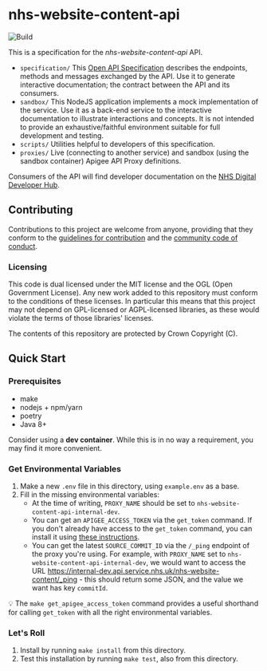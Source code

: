 # nhs-website-content-api

![Build](https://github.com/NHSDigital/nhs-website-content-api/workflows/Build/badge.svg?branch=master)

This is a specification for the *nhs-website-content-api* API.

* `specification/` This [Open API Specification](https://swagger.io/docs/specification/about/) describes the endpoints, methods and messages exchanged by the API. Use it to generate interactive documentation; the contract between the API and its consumers.
* `sandbox/` This NodeJS application implements a mock implementation of the service. Use it as a back-end service to the interactive documentation to illustrate interactions and concepts. It is not intended to provide an exhaustive/faithful environment suitable for full development and testing.
* `scripts/` Utilities helpful to developers of this specification.
* `proxies/` Live (connecting to another service) and sandbox (using the sandbox container) Apigee API Proxy definitions.

Consumers of the API will find developer documentation on the [NHS Digital Developer Hub](https://digital.nhs.uk/developer).

## Contributing
Contributions to this project are welcome from anyone, providing that they conform to the [guidelines for contribution](https://github.com/NHSDigital/nhs-website-content-api/blob/master/CONTRIBUTING.md) and the [community code of conduct](https://github.com/NHSDigital/nhs-website-content-api/blob/master/CODE_OF_CONDUCT.md).

### Licensing
This code is dual licensed under the MIT license and the OGL (Open Government License). Any new work added to this repository must conform to the conditions of these licenses. In particular this means that this project may not depend on GPL-licensed or AGPL-licensed libraries, as these would violate the terms of those libraries' licenses.

The contents of this repository are protected by Crown Copyright (C).

## Quick Start

### Prerequisites

* make
* nodejs + npm/yarn
* poetry
* Java 8+

Consider using a **dev container**. While this is in no way a requirement, you may find it more convenient.

### Get Environmental Variables

1. Make a new `.env` file in this directory, using `example.env` as a base.
1. Fill in the missing environmental variables:
    - At the time of writing, `PROXY_NAME` should be set to `nhs-website-content-api-internal-dev`.
    - You can get an `APIGEE_ACCESS_TOKEN` via the `get_token` command. If you don't already have access to the `get_token` command, you can install it using [these instructions](https://docs.apigee.com/api-platform/system-administration/auth-tools#install).
    - You can get the latest `SOURCE_COMMIT_ID` via the `/_ping` endpoint of the proxy you're using. For example, with `PROXY_NAME` set to `nhs-website-content-api-internal-dev`, we would want to access the URL https://internal-dev.api.service.nhs.uk/nhs-website-content/_ping - this should return some JSON, and the value we want has key `commitId`.

:bulb: The `make get_apigee_access_token` command provides a useful shorthand for calling `get_token` with all the right environmental variables.

### Let's Roll

1. Install by running `make install` from this directory.
1. Test this installation by running `make test`, also from this directory.